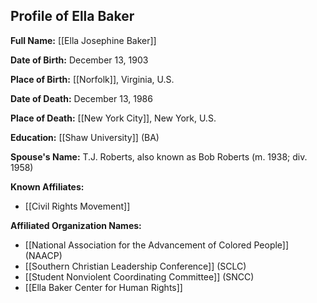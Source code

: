 ## Profile of Ella Baker

**Full Name:** [[Ella Josephine Baker]]

**Date of Birth:** December 13, 1903

**Place of Birth:** [[Norfolk]], Virginia, U.S.

**Date of Death:** December 13, 1986

**Place of Death:** [[New York City]], New York, U.S.

**Education:** [[Shaw University]] (BA)

**Spouse's Name:** T.J. Roberts, also known as Bob Roberts (m. 1938; div. 1958)

**Known Affiliates:** 
- [[Civil Rights Movement]]

**Affiliated Organization Names:** 
- [[National Association for the Advancement of Colored People]] (NAACP)
- [[Southern Christian Leadership Conference]] (SCLC)
- [[Student Nonviolent Coordinating Committee]] (SNCC)
- [[Ella Baker Center for Human Rights]]

